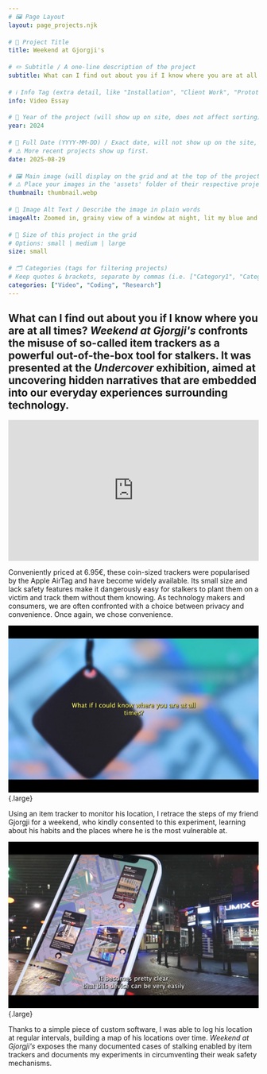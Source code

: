 ```yaml
---
# 🖼️ Page Layout
layout: page_projects.njk

# 📌 Project Title
title: Weekend at Gjorgji's

# ✏️ Subtitle / A one-line description of the project
subtitle: What can I find out about you if I know where you are at all times? Investigating item trackers.

# ℹ️ Info Tag (extra detail, like "Installation", "Client Work", "Prototype"). Keep this short, usually 1–2 words
info: Video Essay

# 📅 Year of the project (will show up on site, does not affect sorting)
year: 2024

# 📆 Full Date (YYYY-MM-DD) / Exact date, will not show up on the site, only for sorting
# ⚠️ More recent projects show up first.
date: 2025-08-29

# 🖼️ Main image (will display on the grid and at the top of the project page)
# ⚠️ Place your images in the 'assets' folder of their respective projects
thumbnail: thumbnail.webp

# 💬 Image Alt Text / Describe the image in plain words
imageAlt: Zoomed in, grainy view of a window at night, lit my blue and red lamps.

# 📏 Size of this project in the grid
# Options: small | medium | large
size: small

# 🗂️ Categories (tags for filtering projects)
# Keep quotes & brackets, separate by commas (i.e. ["Category1", "Category2", "Category3"])
categories: ["Video", "Coding", "Research"]
---
```


## What can I find out about you if I know where you are at all times? _Weekend at Gjorgji's_ confronts the misuse of so-called item trackers as a powerful out-of-the-box tool for stalkers. It was presented at the _Undercover_ exhibition, aimed at uncovering hidden narratives that are embedded into our everyday experiences surrounding technology.

<div class="vimeo" style="padding:56.25% 0 0 0;position:relative;"><iframe src="https://player.vimeo.com/video/1123195865?title=0&amp;byline=0&amp;portrait=0&amp;badge=0&amp;autopause=0&amp;player_id=0&amp;app_id=58479" frameborder="0" allow="autoplay; fullscreen; picture-in-picture; clipboard-write; encrypted-media; web-share" referrerpolicy="strict-origin-when-cross-origin" style="position:absolute;top:0;left:0;width:100%;height:100%;" title="Weekend at Gjorgji&#039;s"></iframe></div><script src="https://player.vimeo.com/api/player.js"></script>

Conveniently priced at 6.95€, these coin-sized trackers were popularised by the Apple AirTag and have become widely available. Its small size and lack safety features make it dangerously easy for stalkers to plant them on a victim and track them without them knowing. As technology makers and consumers, we are often confronted with a choice between privacy and convenience. Once again, we chose convenience. 

![Still from video. Item tracker hanging over monitor with a map on it.](assets/video_intro.jpg " "){.large}

Using an item tracker to monitor his location, I retrace the steps of my friend Gjorgji for a weekend, who kindly consented to this experiment, learning about his habits and the places where he is the most vulnerable at. 

![Still from video. Smartphone overlaying street at night. A map with several locations highlighted is visible on the smartphone screen.](assets/map.jpg " "){.large}

Thanks to a simple piece of custom software, I was able to log his location at regular intervals, building a map of his locations over time. _Weekend at Gjorgji's_ exposes the many documented cases of stalking enabled by item trackers and documents my experiments in circumventing their weak safety mechanisms.